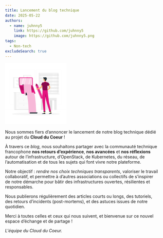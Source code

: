 ```yaml
---
title: Lancement du blog technique
date: 2025-05-22
authors:
  - name: juhnny5
    link: https://github.com/juhnny5
    image: https://github.com/juhnny5.png
tags:
  - Non-tech
excludeSearch: true
---
```


<img src="./cdc-illustration-lancement.png" alt="Lancement du blog" style="width: 40%;">

Nous sommes fiers d’annoncer le lancement de notre blog technique dédié au projet du **Cloud du Coeur** !

À travers ce *blog*, nous souhaitons partager avec la communauté technique francophone **nos retours d’expérience**, **nos avancées** et **nos réflexions** autour de l’infrastructure, d’OpenStack, de Kubernetes, du réseau, de l’automatisation et de tous les sujets qui font vivre notre plateforme.

Notre objectif : *rendre nos choix techniques transparents*, valoriser le travail collaboratif, et permettre à d’autres associations ou collectifs de s’inspirer de notre démarche pour bâtir des infrastructures ouvertes, résilientes et responsables.

Nous publierons régulièrement des articles courts ou longs, des tutoriels, des retours d’incidents (post-mortems), et des astuces issues de notre quotidien.

Merci à toutes celles et ceux qui nous suivent, et bienvenue sur ce nouvel espace d’échange et de partage !

*L'équipe du Cloud du Coeur.*
